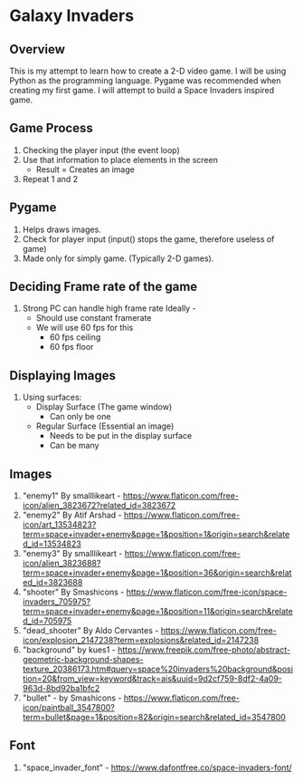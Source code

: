 # Galaxy Invaders  

## Overview
This is my attempt to learn how to create a 2-D video game. I will be using Python as the programming language. Pygame was recommended when creating my first game. I will attempt to build a Space Invaders inspired game. 

## Game Process 
   1. Checking the player input (the event loop)           
   2. Use that information to place elements in the screen            
        - Result = Creates an image                         
   3. Repeat 1 and 2 

## Pygame 
   1. Helps draws images. 
   2. Check for player input 
       (input() stops the game, therefore useless of game)
   3. Made only for simply game. (Typically 2-D games).

## Deciding Frame rate of the game 
   1. Strong PC can handle high frame rate
   Ideally - 
       - Should use constant framerate
       - We will use 60 fps for this 
           * 60 fps ceiling
           * 60 fps floor 

## Displaying Images 
   1. Using surfaces:
       - Display Surface (The game window)
           * Can only be one
       - Regular Surface (Essential an image)
           * Needs to be put in the display surface 
           * Can be many 


## Images 
   1. "enemy1" By smalllikeart - https://www.flaticon.com/free-icon/alien_3823672?related_id=3823672
   2. "enemy2" By Atif Arshad - https://www.flaticon.com/free-icon/art_13534823?term=space+invader+enemy&page=1&position=1&origin=search&related_id=13534823
   3. "enemy3" By smalllikeart - https://www.flaticon.com/free-icon/alien_3823688?term=space+invader+enemy&page=1&position=36&origin=search&related_id=3823688
   4. "shooter" By Smashicons - https://www.flaticon.com/free-icon/space-invaders_705975?term=space+invader+enemy&page=1&position=11&origin=search&related_id=705975
   5. "dead_shooter" By Aldo Cervantes - https://www.flaticon.com/free-icon/explosion_2147238?term=explosions&related_id=2147238
   6. "background" by kues1 - https://www.freepik.com/free-photo/abstract-geometric-background-shapes-texture_20386173.htm#query=space%20invaders%20background&position=20&from_view=keyword&track=ais&uuid=9d2cf759-8df2-4a09-963d-8bd92ba1bfc2
   7. "bullet" - by Smashicons - https://www.flaticon.com/free-icon/paintball_3547800?term=bullet&page=1&position=82&origin=search&related_id=3547800 

## Font  
   1. "space_invader_font" - https://www.dafontfree.co/space-invaders-font/
